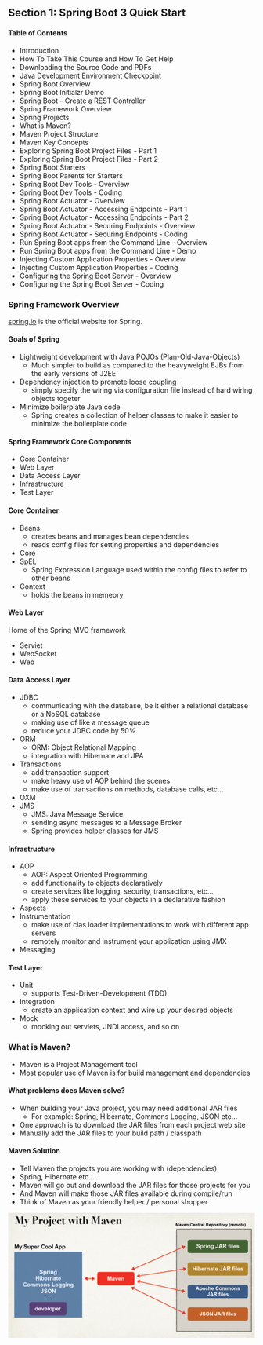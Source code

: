 ## Section 1: Spring Boot 3 Quick Start

#### Table of Contents
- Introduction
- How To Take This Course and How To Get Help
- Downloading the Source Code and PDFs
- Java Development Environment Checkpoint
- Spring Boot Overview
- Spring Boot Initialzr Demo
- Spring Boot - Create a REST Controller
- Spring Framework Overview
- Spring Projects
- What is Maven?
- Maven Project Structure
- Maven Key Concepts
- Exploring Spring Boot Project Files - Part 1
- Exploring Spring Boot Project Files - Part 2
- Spring Boot Starters
- Spring Boot Parents for Starters
- Spring Boot Dev Tools - Overview
- Spring Boot Dev Tools - Coding
- Spring Boot Actuator - Overview
- Spring Boot Actuator - Accessing Endpoints - Part 1
- Spring Boot Actuator - Accessing Endpoints - Part 2
- Spring Boot Actuator - Securing Endpoints - Overview
- Spring Boot Actuator - Securing Endpoints - Coding
- Run Spring Boot apps from the Command Line - Overview
- Run Spring Boot apps from the Command Line - Demo
- Injecting Custom Application Properties - Overview
- Injecting Custom Application Properties - Coding
- Configuring the Spring Boot Server - Overview
- Configuring the Spring Boot Server - Coding



### Spring Framework Overview

[spring.io](https://spring.io) is the official website for Spring.

#### Goals of Spring
- Lightweight development with Java POJOs (Plan-Old-Java-Objects)
  - Much simpler to build as compared to the heavyweight EJBs from the early
    versions of J2EE
- Dependency injection to promote loose coupling
  - simply specify the wiring via configuration file instead of hard wiring
    objects togeter
- Minimize boilerplate Java code
  - Spring creates a collection of helper classes to make it easier to minimize
    the boilerplate code


#### Spring Framework Core Components
- Core Container
- Web Layer
- Data Access Layer
- Infrastructure
- Test Layer


#### Core Container
- Beans
  - creates beans and manages bean dependencies
  - reads config files for setting properties and dependencies
- Core
- SpEL
  - Spring Expression Language used within the config files to refer to 
    other beans
- Context
  - holds the beans in memeory


#### Web Layer
Home of the Spring MVC framework

- Serviet
- WebSocket
- Web


#### Data Access Layer
- JDBC
  - communicating with the database, be it either a relational database
    or a NoSQL database
  - making use of like a message queue
  - reduce your JDBC code by 50%
- ORM
  - ORM: Object Relational Mapping
  - integration with Hibernate and JPA
- Transactions
  - add transaction support
  - make heavy use of AOP behind the scenes
  - make use of transactions on methods, database calls, etc...
- OXM
- JMS
  - JMS: Java Message Service
  - sending async messages to a Message Broker
  - Spring provides helper classes for JMS


#### Infrastructure
- AOP
  - AOP: Aspect Oriented Programming
  - add functionality to objects declaratively
  - create services like logging, security, transactions, etc...
  - apply these services to your objects in a declarative fashion
- Aspects
- Instrumentation
  - make use of clas loader implementations to work with different app servers
  - remotely monitor and instrument your application using JMX
- Messaging


#### Test Layer
- Unit
  - supports Test-Driven-Development (TDD)
- Integration
  - create an application context and wire up your desired objects
- Mock
  - mocking out servlets, JNDI access, and so on



### What is Maven?
- Maven is a Project Management tool
- Most popular use of Maven is for build management and dependencies


#### What problems does Maven solve?
- When building your Java project, you may need additional JAR files
  - For example: Spring, Hibernate, Commons Logging, JSON etc…
- One approach is to download the JAR files from each project web site
- Manually add the JAR files to your build path / classpath


#### Maven Solution
- Tell Maven the projects you are working with (dependencies)
- Spring, Hibernate etc ….
- Maven will go out and download the JAR files for those projects for you
- And Maven will make those JAR files available during compile/run
- Think of Maven as your friendly helper / personal shopper

![Maven](https://github.com/lcycstudio/java/blob/master/Spring%20Boot%203%2C%20Spring%206%20%26%20Hibernate%20for%20Beginners/01-spring-boot-overview/maven.png)